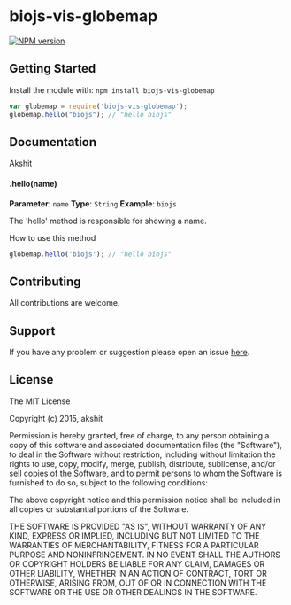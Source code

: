 # biojs-vis-globemap

[![NPM version](http://img.shields.io/npm/v/biojs-vis-globemap.svg)](https://www.npmjs.org/package/biojs-vis-globemap) 

> 

## Getting Started
Install the module with: `npm install biojs-vis-globemap`

```javascript
var globemap = require('biojs-vis-globemap');
globemap.hello("biojs"); // "hello biojs"
```

## Documentation
Akshit
#### .hello(name)

**Parameter**: `name`
**Type**: `String`
**Example**: `biojs`

The 'hello' method is responsible for showing a name.

How to use this method

```javascript
globemap.hello('biojs'); // "hello biojs"
```

## Contributing

All contributions are welcome.

## Support

If you have any problem or suggestion please open an issue [here](https://github.com/Akshit-/biojs-vis-globemap/issues).

## License 

The MIT License

Copyright (c) 2015, akshit

Permission is hereby granted, free of charge, to any person
obtaining a copy of this software and associated documentation
files (the "Software"), to deal in the Software without
restriction, including without limitation the rights to use,
copy, modify, merge, publish, distribute, sublicense, and/or sell
copies of the Software, and to permit persons to whom the
Software is furnished to do so, subject to the following
conditions:

The above copyright notice and this permission notice shall be
included in all copies or substantial portions of the Software.

THE SOFTWARE IS PROVIDED "AS IS", WITHOUT WARRANTY OF ANY KIND,
EXPRESS OR IMPLIED, INCLUDING BUT NOT LIMITED TO THE WARRANTIES
OF MERCHANTABILITY, FITNESS FOR A PARTICULAR PURPOSE AND
NONINFRINGEMENT. IN NO EVENT SHALL THE AUTHORS OR COPYRIGHT
HOLDERS BE LIABLE FOR ANY CLAIM, DAMAGES OR OTHER LIABILITY,
WHETHER IN AN ACTION OF CONTRACT, TORT OR OTHERWISE, ARISING
FROM, OUT OF OR IN CONNECTION WITH THE SOFTWARE OR THE USE OR
OTHER DEALINGS IN THE SOFTWARE.
